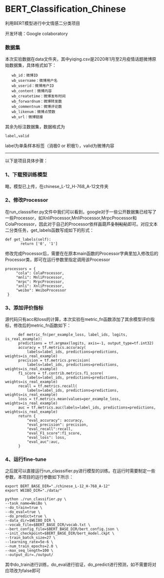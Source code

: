 # BERT_Classification_Chinese

利用BERT模型进行中文情感二分类项目

开发环境：Google colaboratory

### 数据集

本次实验数据在data文件夹，其中yiqing.csv是2020年1月至2月疫情话题微博原始数据集，具体格式如下：

```
   wb_id：微博ID
   wb_username：微博用户名
   wb_userid：微博用户ID
   wb_content：微博内容
   wb_createtime：微博发布时间
   wb_forwardnum：微博转发数
   wb_commentnum：微博评论数
   wb_likenum：微博点赞数
   wb_url：微博链接
```
  
 其余为标注数据集，数据格式为
 
    label,valid
   
 label为单条样本标签（消极0 or 积极1），valid为微博内容
 
 ----
 以下是项目具体步骤：
 
 ### 1、下载预训练模型
 
 略，模型已上传，在chinese_L-12_H-768_A-12文件夹
 
 ### 2、修改Processor
 
 在run_classsifier.py文件中我们可以看到，google对于一些公开数据集已经写了一些Processor，如XnliProcessor,MnliProcessor,MrpcProcessor和ColaProcessor，因此对于自己的Processor依样画葫芦~~复制粘贴~~即可。对应文本二分类任务，get_labels函数写成如下的形式：
 
 ```
 def get_labels(self):
        return ['0', '1']
 ```
 
 修改完成Processor后，需要在在原本main函数的Processor字典里加入修改后的Processor类，即可在运行参数里指定调用该Processor
 
 ```
 processors = {
      "cola": ColaProcessor,
      "mnli": MnliProcessor,
      "mrpc": MrpcProcessor,
      "xnli": XnliProcessor,
      "weibo": WeiboProcessor
  }
  ```
  
  ### 3、添加评价指标
  
  源代码只有acc和loss的计算，本次实验在metric_fn函数添加了其余模型评价指标，修改后的metric_fn函数如下：
  
  ```
        def metric_fn(per_example_loss, label_ids, logits, is_real_example):
        predictions = tf.argmax(logits, axis=-1, output_type=tf.int32)
        accuracy = tf.metrics.accuracy(
            labels=label_ids, predictions=predictions, weights=is_real_example)
        precision = tf.metrics.precision(
            labels=label_ids, predictions=predictions, weights=is_real_example)
        f1_score = tf.contrib.metrics.f1_score(
            labels=label_ids, predictions=predictions, weights=is_real_example)
        recall = tf.metrics.recall(
            labels=label_ids, predictions=predictions, weights=is_real_example)
        loss = tf.metrics.mean(values=per_example_loss, weights=is_real_example)
        auc = tf.metrics.auc(labels=label_ids, predictions=predictions, weights=is_real_example)
        return {
            "eval_accuracy": accuracy,
            "eval_precision": precision,
            "eval_recall":recall,
            "eval_F1_score":f1_score,
            "eval_loss": loss,
            "eval_auc":auc,
        }
  ```
  
  ### 4、运行fine-tune
  
  之后就可以直接运行run_classsifier.py进行模型的训练。在运行时需要制定一些参数，本项目的运行参数如下所示：
  
  ```
export BERT_BASE_DIR="./chinese_L-12_H-768_A-12"
export WEIBO_DIR="./data/"

python ./run_classifier.py \
  --task_name=WeiBo \
  --do_train=true \
  --do_eval=true \
  --do_predict=true \
  --data_dir=$WEIBO_DIR \
  --vocab_file=$BERT_BASE_DIR/vocab.txt \
  --bert_config_file=$BERT_BASE_DIR/bert_config.json \
  --init_checkpoint=$BERT_BASE_DIR/bert_model.ckpt \
  --train_batch_size=27 \
  --learning_rate=5e-6 \
  --num_train_epochs=2.0 \
  --max_seq_length=100 \
  --output_dir=./output/
  ```
  
  其中do_train进行训练，do_eval进行验证，do_predict进行预测，如不需要将对应项改为false即可
